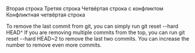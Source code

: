 Вторая строка
Третяя строка
Четвёртая строка с конфликтом
Конфликтная четвёртая строка

To remove the last commit from git, you can simply run git reset --hard HEAD^ If you are removing multiple commits from the top, you can run git reset --hard HEAD~2 to remove the last two commits. You can increase the number to remove even more commits.
